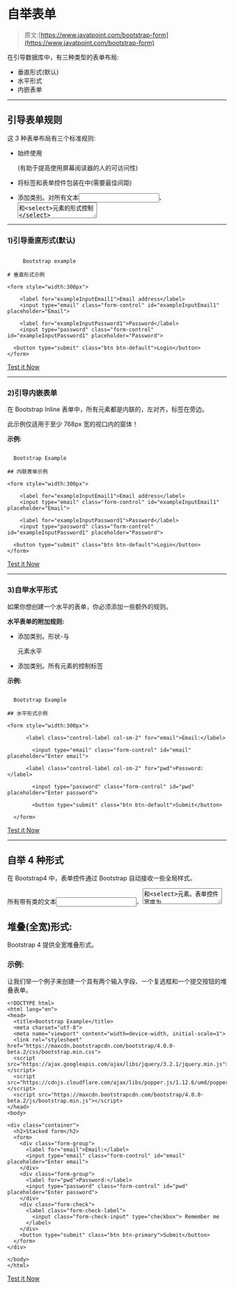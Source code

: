 # 自举表单

> 原文:[https://www.javatpoint.com/bootstrap-form](https://www.javatpoint.com/bootstrap-form)

在引导数据库中，有三种类型的表单布局:

*   垂直形式(默认)
*   水平形式
*   内嵌表单

* * *

## 引导表单规则

这 3 种表单布局有三个标准规则:

*   始终使用

    <form role="form">(有助于提高使用屏幕阅读器的人的可访问性)</form>

*   将标签和表单控件包装在中(需要最佳间距)
*   添加类别。对所有文本<input>、<textarea>和<select>元素的形式控制</select></textarea>

* * *

### 1)引导垂直形式(默认)

```

     Bootstrap example

# 垂直形式示例

<form style="width:300px">

    <label for="exampleInputEmail1">Email address</label>
    <input type="email" class="form-control" id="exampleInputEmail1" placeholder="Email">

    <label for="exampleInputPassword1">Password</label>
    <input type="password" class="form-control" id="exampleInputPassword1" placeholder="Password">

  <button type="submit" class="btn btn-default">Login</button>
</form>

```

[Test it Now](https://www.javatpoint.com/oprweb/test.jsp?filename=bootstrapform1)

* * *

### 2)引导内嵌表单

在 Bootstrap Inline 表单中，所有元素都是内联的，左对齐，标签在旁边。

此示例仅适用于至少 768px 宽的视口内的窗体！

**示例:**

```

  Bootstrap Example

## 内联表单示例

<form style="width:300px">

    <label for="exampleInputEmail1">Email address</label>
    <input type="email" class="form-control" id="exampleInputEmail1" placeholder="Email">

    <label for="exampleInputPassword1">Password</label>
    <input type="password" class="form-control" id="exampleInputPassword1" placeholder="Password">

  <button type="submit" class="btn btn-default">Login</button>
</form>

```

[Test it Now](https://www.javatpoint.com/oprweb/test.jsp?filename=bootstrapform2)

* * *

### 3)自举水平形式

如果你想创建一个水平的表单，你必须添加一些额外的规则。

**水平表单的附加规则:**

*   添加类别。形状-与

    <form>元素水平</form>

*   添加类别。所有<label>元素的控制标签</label>

**示例:**

```

  Bootstrap Example

## 水平形式示例

<form style="width:300px">

      <label class="control-label col-sm-2" for="email">Email:</label>

        <input type="email" class="form-control" id="email" placeholder="Enter email">

      <label class="control-label col-sm-2" for="pwd">Password:</label>

        <input type="password" class="form-control" id="pwd" placeholder="Enter password">

        <button type="submit" class="btn btn-default">Submit</button>

  </form>

```

[Test it Now](https://www.javatpoint.com/oprweb/test.jsp?filename=bootstrapform3)

* * *

## 自举 4 种形式

在 Bootstrap4 中，表单控件通过 Bootstrap 自动接收一些全局样式。

所有带有类的文本<input>、<textarea>和<select>元素。表单控件宽度为 100%。</select></textarea>

## 堆叠(全宽)形式:

Bootstrap 4 提供全宽堆叠形式。

### 示例:

让我们举一个例子来创建一个具有两个输入字段、一个复选框和一个提交按钮的堆叠表单。

```
<!DOCTYPE html>
<html lang="en">
<head>
  <title>Bootstrap Example</title>
  <meta charset="utf-8">
  <meta name="viewport" content="width=device-width, initial-scale=1">
  <link rel="stylesheet" href="https://maxcdn.bootstrapcdn.com/bootstrap/4.0.0-beta.2/css/bootstrap.min.css">
  <script src="https://ajax.googleapis.com/ajax/libs/jquery/3.2.1/jquery.min.js"></script>
  <script src="https://cdnjs.cloudflare.com/ajax/libs/popper.js/1.12.6/umd/popper.min.js"></script>
  <script src="https://maxcdn.bootstrapcdn.com/bootstrap/4.0.0-beta.2/js/bootstrap.min.js"></script>
</head>
<body>

<div class="container">
  <h2>Stacked form</h2>
  <form>
    <div class="form-group">
      <label for="email">Email:</label>
      <input type="email" class="form-control" id="email" placeholder="Enter email">
    </div>
    <div class="form-group">
      <label for="pwd">Password:</label>
      <input type="password" class="form-control" id="pwd" placeholder="Enter password">
    </div>
    <div class="form-check">
      <label class="form-check-label">
        <input class="form-check-input" type="checkbox"> Remember me
      </label>
    </div>
    <button type="submit" class="btn btn-primary">Submit</button>
  </form>
</div>

</body>
</html>

```

[Test it Now](https://www.javatpoint.com/oprweb/test.jsp?filename=bootstrap4form)